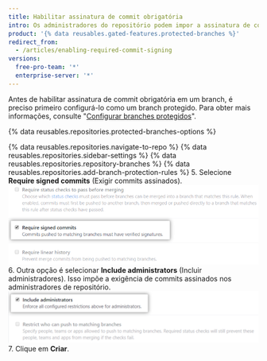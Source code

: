 ```yaml
---
title: Habilitar assinatura de commit obrigatória
intro: Os administradores do repositório podem impor a assinatura de commit obrigatória em um branch para bloquear todos os commits que não estejam assinados e verificados.
product: '{% data reusables.gated-features.protected-branches %}'
redirect_from:
  - /articles/enabling-required-commit-signing
versions:
  free-pro-team: '*'
  enterprise-server: '*'
---
```


Antes de habilitar assinatura de commit obrigatória em um branch, é preciso primeiro configurá-lo como um branch protegido. Para obter mais informações, consulte "[Configurar branches protegidos](/github/administering-a-repository/configuring-protected-branches)".

{% data reusables.repositories.protected-branches-options %}

{% data reusables.repositories.navigate-to-repo %}
{% data reusables.repositories.sidebar-settings %}
{% data reusables.repositories.repository-branches %}
{% data reusables.repositories.add-branch-protection-rules %}
5. Selecione **Require signed commits** (Exigir commits assinados). ![Opção Require signed commits (Exigir commits assinados)](/assets/images/help/repository/require-signed-commits.png)
6. Outra opção é selecionar **Include administrators** (Incluir administradores). Isso impõe a exigência de commits assinados nos administradores de repositório. ![Caixa de seleção Include administrators (Incluir administradores)](/assets/images/help/repository/include-admins-protected-branches.png)
7. Clique em **Criar**.
